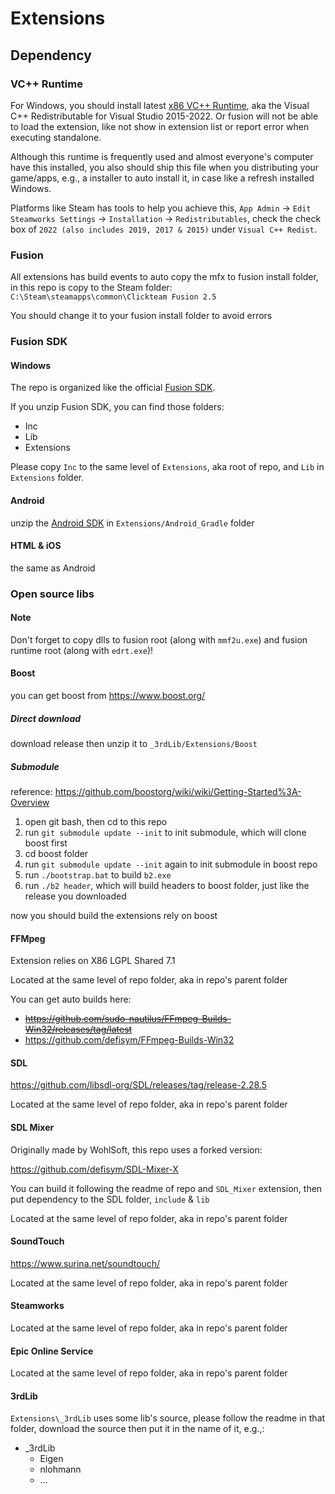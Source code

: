 # Extensions

## Dependency

### VC++ Runtime

For Windows, you should install latest [x86 VC++ Runtime](https://aka.ms/vs/17/release/vc_redist.x86.exe), aka the Visual C++ Redistributable for Visual Studio 2015-2022. Or fusion will not be able to load the extension, like not show in extension list or report error when executing standalone.

Although this runtime is frequently used and almost everyone's computer have this installed, you also should ship this file when you distributing your game/apps, e.g., a installer to auto install it, in case like a refresh installed Windows.

Platforms like Steam has tools to help you achieve this, `App Admin` -> `Edit Steamworks Settings` -> `Installation` -> `Redistributables`, check the check box of `2022 (also includes 2019, 2017 & 2015)` under `Visual C++ Redist`.

### Fusion

All extensions has build events to auto copy the mfx to fusion install folder, in this repo is copy to the Steam folder: `C:\Steam\steamapps\common\Clickteam Fusion 2.5`

You should change it to your fusion install folder to avoid errors

### Fusion SDK

#### Windows

The repo is organized like the official [Fusion SDK](https://community.clickteam.com/forum/thread/89104-fusion-2-5-sdk-release/).

If you unzip Fusion SDK, you can find those folders:

- Inc
- Lib
- Extensions

Please copy `Inc` to the same level of `Extensions`, aka root of repo, and `Lib` in `Extensions` folder.

#### Android

unzip the [Android SDK](https://community.clickteam.com/forum/thread/89105-official-android-sdk-release/) in `Extensions/Android_Gradle` folder

#### HTML & iOS

the same as Android

### Open source libs

#### Note

Don't forget to copy dlls to fusion root (along with `mmf2u.exe`) and fusion runtime root (along with `edrt.exe`)!

#### Boost

you can get boost from <https://www.boost.org/>

##### Direct download

download release then unzip it to `_3rdLib/Extensions/Boost`

##### Submodule

reference: <https://github.com/boostorg/wiki/wiki/Getting-Started%3A-Overview>

1. open git bash, then cd to this repo
2. run `git submodule update --init` to init submodule, which will clone boost first
3. cd boost folder
4. run `git submodule update --init` again to init submodule in boost repo
5. run `./bootstrap.bat` to build `b2.exe`
6. run `./b2 header`, which will build headers to boost folder, just like the release you downloaded

now you should build the extensions rely on boost

#### FFMpeg

Extension relies on X86 LGPL Shared 7.1

Located at the same level of repo folder, aka in repo's parent folder

You can get auto builds here:

- ~~<https://github.com/sudo-nautilus/FFmpeg-Builds-Win32/releases/tag/latest>~~
- <https://github.com/defisym/FFmpeg-Builds-Win32>

#### SDL

<https://github.com/libsdl-org/SDL/releases/tag/release-2.28.5>

Located at the same level of repo folder, aka in repo's parent folder

#### SDL Mixer

Originally made by WohlSoft, this repo uses a forked version:

<https://github.com/defisym/SDL-Mixer-X>

You can build it following the readme of repo and `SDL_Mixer` extension, then put dependency to the SDL folder, `include` & `lib`

Located at the same level of repo folder, aka in repo's parent folder

#### SoundTouch

<https://www.surina.net/soundtouch/>

Located at the same level of repo folder, aka in repo's parent folder

#### Steamworks

Located at the same level of repo folder, aka in repo's parent folder

#### Epic Online Service

Located at the same level of repo folder, aka in repo's parent folder

#### 3rdLib

`Extensions\_3rdLib` uses some lib's source, please follow the readme in that folder, download the source then put it in the name of it, e.g.,:

- _3rdLib
  - Eigen
  - nlohmann
  - ...
